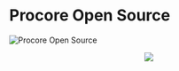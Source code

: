 # Procore Open Source

<picture>
  <source media="(prefers-color-scheme: dark)" srcset="https://github.com/procore-oss/.github/blob/main/procoredarklogo.png?raw=true">
  <img alt="Procore Open Source" src="https://raw.githubusercontent.com/procore-oss/.github/main/procorelightlogo.png">
</picture>

<p align="center">
  <a href="https://discord.gg/eD8Tet6cXW">
    <img src="https://raw.githubusercontent.com/procore-oss/.github/main/discord_badge_scaled.svg">
  </a>
</p>
